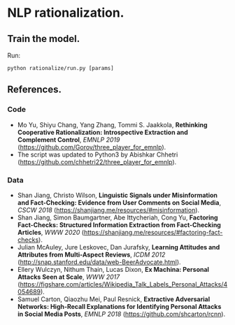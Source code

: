 # NLP rationalization.

## Train the model.
Run:
```
python rationalize/run.py [params]
```

## References.

### Code
- Mo Yu, Shiyu Chang, Yang Zhang, Tommi S. Jaakkola, **Rethinking Cooperative Rationalization: Introspective Extraction and Complement Control**, *EMNLP 2019* (https://github.com/Gorov/three_player_for_emnlp).
- The script was updated to Python3 by Abishkar Chhetri (https://github.com/chhetri22/three_player_for_emnlp).

### Data
- Shan Jiang, Christo Wilson, **Linguistic Signals under Misinformation and Fact-Checking: Evidence from User Comments on Social Media**, *CSCW 2018* (https://shanjiang.me/resources/#misinformation).
- Shan Jiang, Simon Baumgartner, Abe Ittycheriah, Cong Yu, **Factoring Fact-Checks: Structured Information Extraction from Fact-Checking Articles**, *WWW 2020* (https://shanjiang.me/resources/#factoring-fact-checks).
- Julian McAuley, Jure Leskovec, Dan Jurafsky, **Learning Attitudes and Attributes from Multi-Aspect Reviews**, *ICDM 2012* (http://snap.stanford.edu/data/web-BeerAdvocate.html).
- Ellery Wulczyn, Nithum Thain, Lucas Dixon, **Ex Machina: Personal Attacks Seen at Scale**, *WWW 2017* (https://figshare.com/articles/Wikipedia_Talk_Labels_Personal_Attacks/4054689).
- Samuel Carton, Qiaozhu Mei, Paul Resnick, **Extractive Adversarial Networks: High-Recall Explanations for Identifying Personal Attacks in Social Media Posts**, *EMNLP 2018* (https://github.com/shcarton/rcnn).
